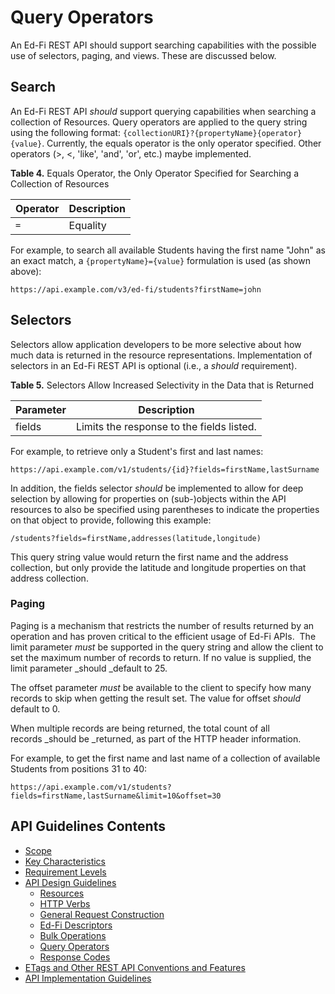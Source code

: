 # Query Operators

An Ed-Fi REST API should support searching capabilities with the possible use of
selectors, paging, and views. These are discussed below.

## Search

An Ed-Fi REST API _should_ support querying capabilities when searching a
collection of Resources. Query operators are applied to the query string using
the following format: `{collectionURI}?{propertyName}{operator}{value}`.
Currently, the equals operator is the only operator specified. Other operators
(>, <, 'like', 'and', 'or', etc.) maybe implemented.

**Table 4.** Equals Operator, the Only Operator Specified for Searching a
Collection of Resources

| Operator | Description |
| -------- | ----------- |
| `=`      | Equality    |

For example, to search all available Students having the first name "John" as an
exact match, a `{propertyName}={value}` formulation is used (as shown above):

```none
https://api.example.com/v3/ed-fi/students?firstName=john
```

## Selectors

Selectors allow application developers to be more selective about how much data
is returned in the resource representations. Implementation of selectors in an
Ed-Fi REST API is optional (i.e., a _should_ requirement).

**Table 5.** Selectors Allow Increased Selectivity in the Data that is Returned

| Parameter | Description                               |
| --------- | ----------------------------------------- |
| fields    | Limits the response to the fields listed. |

For example, to retrieve only a Student's first and last names:

```none
https://api.example.com/v1/students/{id}?fields=firstName,lastSurname
```

In addition, the fields selector _should_ be implemented to allow for deep
selection by allowing for properties on (sub-)objects within the API resources
to also be specified using parentheses to indicate the properties on that object
to provide, following this example:

```none
/students?fields=firstName,addresses(latitude,longitude)
```

This query string value would return the first name and the address collection,
but only provide the latitude and longitude properties on that address
collection.

### Paging

Paging is a mechanism that restricts the number of results returned by an
operation and has proven critical to the efficient usage of Ed-Fi APIs.  The
limit parameter _must_ be supported in the query string and allow the client to
set the maximum number of records to return. If no value is supplied, the limit
parameter _should _default to 25.

The offset parameter _must_ be available to the client to specify how many
records to skip when getting the result set. The value for offset _should_
default to 0.

When multiple records are being returned, the total count of all records _should
be _returned, as part of the HTTP header information. 

For example, to get the first name and last name of a collection of available
Students from positions 31 to 40:

```none
https://api.example.com/v1/students?fields=firstName,lastSurname&limit=10&offset=30
```

## API Guidelines Contents

* [Scope](../SCOPE.md)
* [Key Characteristics](../KEY-CHARACTERISTICS.md)
* [Requirement Levels](../REQUIREMENT-LEVELS.md)
* [API Design Guidelines](../API-DESIGN-GUIDELINES/README.md)
  * [Resources](RESOURCES.md)
  * [HTTP Verbs](HTTP-VERBS.md)
  * [General Request Construction](GENERAL-REQUEST-CONSTRUCTION.md)
  * [Ed-Fi Descriptors](ED-FI-DESCRIPTORS.md)
  * [Bulk Operations](BULK-OPERATIONS.md)
  * [Query Operators](QUERY-OPERATORS.md)
  * [Response Codes](RESPONSE-CODES.md)
* [ETags and Other REST API Conventions and
  Features](ETAGS-OTHER-CONVENTIONS.md)
* [API Implementation Guidelines](../API-IMPLEMENTATION-GUIDELINES/README.md)
